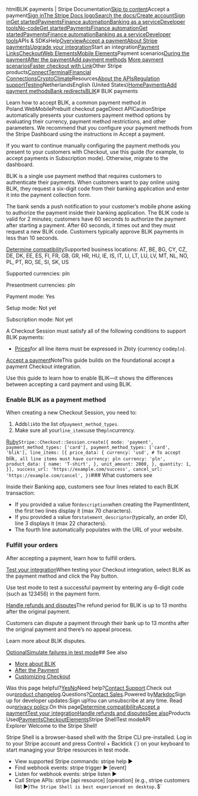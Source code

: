 htmlBLIK payments | Stripe Documentation[Skip to content](#main-content)Accept a payment[Sign in](https://dashboard.stripe.com/login?redirect=https%3A%2F%2Fdocs.stripe.com%2Fpayments%2Fblik%2Faccept-a-payment)[The Stripe Docs logo](/)[Search the docs/](#)[Create account](https://dashboard.stripe.com/register)[Sign in](https://dashboard.stripe.com/login?redirect=https%3A%2F%2Fdocs.stripe.com%2Fpayments%2Fblik%2Faccept-a-payment)[Get started](/get-started)[Payments](/payments)[Finance automation](/finance-automation)[Banking as a service](/financial-services)[Developer tools](/development)[No-code](/no-code)[Get started](/get-started)[Payments](/payments)[Finance automation](/finance-automation)[](#)[Get started](/get-started)[Payments](/payments)[Finance automation](/finance-automation)[Banking as a service](/financial-services)[Developer tools](/development)[](#)APIs & SDKsHelp[Overview](/docs/payments)[Accept a payment](#)[About Stripe payments](#)[Upgrade your integration](/docs/payments/upgrades)Start an integration[Payment Links](#)[Checkout](#)[Web Elements](#)[Mobile Elements](#)Payment scenarios[During the payment](#)[After the payment](#)[Add payment methods](#)
[More payment scenarios](#)[Faster checkout with Link](#)Other Stripe products[Connect](#)[Terminal](#)[Financial Connections](#)[Crypto](#)[Climate](#)Resources[About the APIs](#)[Regulation support](#)[Testing](/docs/testing)NetherlandsEnglish (United States)[](#)[](#)[Home](/docs)[Payments](/docs/payments)[Add payment methods](/docs/payments/payment-methods/overview)[Bank redirects](/docs/payments/bank-redirects)[BLIK](/docs/payments/blik)# BLIK payments

Learn how to accept BLIK, a common payment method in Poland.WebMobilePrebuilt checkout pageDirect APICautionStripe automatically presents your customers payment method options by evaluating their currency, payment method restrictions, and other parameters. We recommend that you configure your payment methods from the Stripe Dashboard using the instructions in Accept a payment.

If you want to continue manually configuring the payment methods you present to your customers with Checkout, use this guide (for example, to accept payments in Subscription mode). Otherwise, migrate to the dashboard.

BLIK is a single use payment method that requires customers to authenticate their payments. When customers want to pay online using BLIK, they request a six-digit code from their banking application and enter it into the payment collection form.

The bank sends a push notification to your customer’s mobile phone asking to authorize the payment inside their banking application. The BLIK code is valid for 2 minutes; customers have 60 seconds to authorize the payment after starting a payment. After 60 seconds, it times out and they must request a new BLIK code. Customers typically approve BLIK payments in less than 10 seconds.

[Determine compatibility](#compatibility)Supported business locations: AT, BE, BG, CY, CZ, DE, DK, EE, ES, FI, FR, GB, GR, HR, HU, IE, IS, IT, LI, LT, LU, LV, MT, NL, NO, PL, PT, RO, SE, SI, SK, US

Supported currencies: pln

Presentment currencies: pln

Payment mode: Yes

Setup mode: Not yet

Subscription mode: Not yet

A Checkout Session must satisfy all of the following conditions to support BLIK payments:

- [Prices](/api/prices)for all line items must be expressed in Złoty (currency code`pln`).

[Accept a payment](#accept-a-payment)NoteThis guide builds on the foundational accept a payment Checkout integration.

Use this guide to learn how to enable BLIK—it shows the differences between accepting a card payment and using BLIK.

### Enable BLIK as a payment method

When creating a new Checkout Session, you need to:

1. Add`blik`to the list of`payment_method_types`.
2. Make sure all your`line_items`use the`pln`currency.

[Ruby](#)`Stripe::Checkout::Session.create({
  mode: 'payment',
  payment_method_types: ['card'],
  payment_method_types: ['card', 'blik'],
  line_items: [{
    price_data: {
      currency: 'usd',
      # To accept `blik`, all line items must have currency: pln
      currency: 'pln',
      product_data: {
        name: 'T-shirt',
      },
      unit_amount: 2000,
    },
    quantity: 1,
  }],
  success_url: 'https://example.com/success',
  cancel_url: 'https://example.com/cancel',
})`### What customers see

Inside their Banking app, customers see four lines related to each BLIK transaction:

- If you provided a value for`description`when creating the PaymentIntent, the first two lines display it (max 70 characters).
- If you provided a value for`statement_descriptor`(typically, an order ID), line 3 displays it (max 22 characters).
- The fourth line automatically populates with the URL of your website.

### Fulfill your orders

After accepting a payment, learn how to fulfill orders.

[Test your integration](#test-integration)When testing your Checkout integration, select BLIK as the payment method and click the Pay button.

Use test mode to test a successful payment by entering any 6-digit code (such as 123456) in the payment form.

[Handle refunds and disputes](#refunds-and-disputes)The refund period for BLIK is up to 13 months after the original payment.

Customers can dispute a payment through their bank up to 13 months after the original payment and there’s no appeal process.

Learn more about BLIK disputes.

[OptionalSimulate failures in test mode](#simulate-failures)## See also

- [More about BLIK](/payments/blik)
- [After the Payment](/payments/checkout/fulfill-orders)
- [Customizing Checkout](/payments/checkout/customization)

Was this page helpful?[Yes](#)[No](#)Need help?[Contact Support](https://support.stripe.com/).Check out our[product changelog](https://stripe.com/blog/changelog).Questions?[Contact Sales](https://stripe.com/contact/sales).Powered by[Markdoc](https://markdoc.dev)Sign up for developer updates:Sign upYou can unsubscribe at any time. Read our[privacy policy](https://stripe.com/privacy).On this page[Determine compatibility](#compatibility)[Accept a payment](#accept-a-payment)[Test your integration](#test-integration)[Handle refunds and disputes](#refunds-and-disputes)[See also](#see-also)Products Used[Payments](/payments)[Checkout](/payments/checkout)[Elements](/payments/elements)Stripe ShellTest modeAPI Explorer[](https://stripe.com/docs/stripe-cli#install)`Welcome to the Stripe Shell!

Stripe Shell is a browser-based shell with the Stripe CLI pre-installed. Log in to your
Stripe account and press Control + Backtick (`) on your keyboard to start managing your Stripe
resources in test mode.

- View supported Stripe commands: stripe help ▶️
- Find webhook events: stripe trigger ▶️ [event]
- Listen for webhook events: stripe listen ▶
- Call Stripe APIs: stripe [api resource] [operation] (e.g., stripe customers list ▶️)`The Stripe Shell is best experienced on desktop.`$`